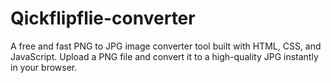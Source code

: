 # Qickflipflie-converter
A free and fast PNG to JPG image converter tool built with HTML, CSS, and JavaScript. Upload a PNG file and convert it to a high-quality JPG instantly in your browser.
